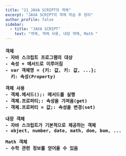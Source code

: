```yaml
---
title: "21_JAVA SCRIPT의 객체"
excerpt: "JAVA SCRIPT의 객체 학습 후 정리"
author_profile: false
sidebar:
  - title: "JAVA SCRIPT"
    text: "객체, 객체 사용, 내장 객체, Math "
---
```

<h4>
<pre>
객체
- 자바 스크립트 프로그램의 대상
- 속성 + 메서드로 이루어짐
- var 객체명 = {키: 값, 키: 값, ...};
  키: 속성(Property)<br>
객체 사용
- 객체.메서드();: 메서드를 실행
- 객체.프로퍼티;: 속성을 가져옴(get)
- 객체.프로퍼티 = 값;: 속성을 변경(set)<br>
내장 객체
- 자바 스크립트가 기본적으로 제공하는 객체
- object, number, date, math, dom, bom, ...<br>
Math 객체
- 수학 관련 정보를 얻어올 수 있음
</pre>
</h4>
